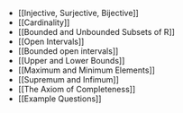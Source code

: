 - [[Injective, Surjective, Bijective]]
- [[Cardinality]]
- [[Bounded and Unbounded Subsets of R]]
- [[Open Intervals]]
- [[Bounded open intervals]]
- [[Upper and Lower Bounds]]
- [[Maximum and Minimum Elements]]
- [[Supremum and Infimum]]
- [[The Axiom of Completeness]]
- [[Example Questions]]
